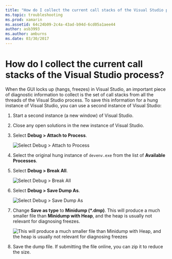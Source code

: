 ```yaml
---
title: "How do I collect the current call stacks of the Visual Studio process?"
ms.topic: troubleshooting
ms.prod: xamarin
ms.assetid: 64c24b09-2c4a-43ad-b94d-6cd05a1aee44
author: asb3993
ms.author: amburns
ms.date: 03/30/2017
---
```


# How do I collect the current call stacks of the Visual Studio process?

When the GUI locks up (hangs, freezes) in Visual Studio, an important piece of diagnostic information to collect is the set of call stacks from all the threads of the Visual Studio process. To save this information for a hung instance of Visual Studio, you can use a second instance of Visual Studio:

1. Start a second instance (a new window) of Visual Studio.

2. Close any open solutions in the new instance of Visual Studio.

3. Select **Debug > Attach to Process**.

   ![](vs-callstack-images/image1.png "Select Debug > Attach to Process")

4. Select the original hung instance of `devenv.exe` from the list of **Available Processes**.

5. Select **Debug > Break All**.

   ![](vs-callstack-images/image2.png "Select Debug > Break All")

6. Select **Debug > Save Dump As**.

   ![](vs-callstack-images/image3.png "Select Debug > Save Dump As")

7. Change **Save as type** to **Minidump (\*.dmp)**. This will produce a much smaller file than **Minidump with Heap**, and the heap is usually not relevant for diagnosing freezes.

   ![](vs-callstack-images/image4.png "This will produce a much smaller file than Minidump with Heap, and the heap is usually not relevant for diagnosing freezes")

8. Save the dump file. If submitting the file online, you can zip it to reduce the size.
